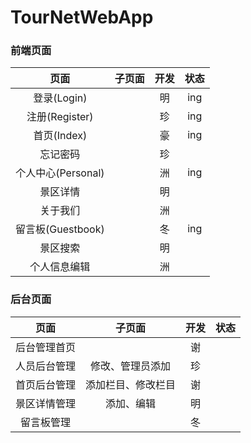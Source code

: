 # TourNetWebApp
### 前端页面
| 页面 | 子页面 | 开发 | 状态 |
| :-: | :-: | :-: | :-: |
| 登录(Login) |  | 明 | ing |
| 注册(Register) |  | 珍 | ing |
| 首页(Index) |  | 豪 | ing |
| 忘记密码 |  | 珍 |  |
| 个人中心(Personal) |  | 洲 | ing |
| 景区详情 |  | 明 |  |
| 关于我们 |  | 洲 |  |
| 留言板(Guestbook) |  | 冬 | ing |
| 景区搜索 |  | 明 |  |
| 个人信息编辑 |  | 洲 |  |
### 后台页面
| 页面 | 子页面 | 开发 | 状态 |
| :-: | :-: | :-: | :-: |
| 后台管理首页 |  | 谢 |  |
| 人员后台管理 | 修改、管理员添加 | 珍 |  |
| 首页后台管理 | 添加栏目、修改栏目 | 谢 |  |
| 景区详情管理 | 添加、编辑 | 明 |  |
| 留言板管理 |  | 冬 |  |
